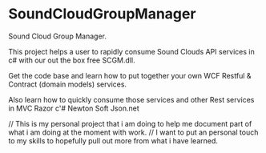SoundCloudGroupManager
======================

Sound Cloud Group Manager. 

This project helps a user to rapidly consume Sound Clouds API services in c# with our out the box free SCGM.dll.

Get the code base and learn how to put together your own WCF Restful & Contract (domain models) services. 

Also learn how to quickly consume those services and other Rest services in MVC Razor c'# Newton Soft Json.net

// This is my personal project that i am doing to help me document part of what i am doing at the moment with work.
// I want to put an personal touch to my skills to hopefully pull out more from what i have learned.


